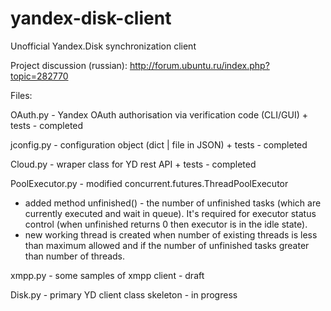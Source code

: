 # yandex-disk-client
Unofficial Yandex.Disk synchronization client  

Project discussion (russian): http://forum.ubuntu.ru/index.php?topic=282770

Files:

OAuth.py - Yandex OAuth authorisation via verification code (CLI/GUI) + tests - completed

jconfig.py - configuration object (dict | file in JSON) + tests - completed

Cloud.py - wraper class for YD rest API + tests - completed

PoolExecutor.py - modified concurrent.futures.ThreadPoolExecutor 
   * added method unfinished() - the number of unfinished tasks (which are currently executed and wait in queue). It's required for executor status control (when unfinished returns 0 then executor is in the idle state).
   * new working thread is created when number of existing threads is less than maximum allowed and if the number of unfinished tasks greater than number of threads.

xmpp.py - some samples of xmpp client - draft

Disk.py - primary YD client class skeleton - in progress
